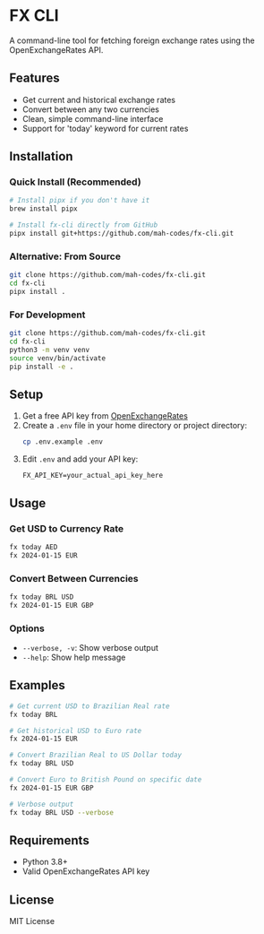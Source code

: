 # FX CLI

A command-line tool for fetching foreign exchange rates using the OpenExchangeRates API.

## Features

- Get current and historical exchange rates
- Convert between any two currencies
- Clean, simple command-line interface
- Support for 'today' keyword for current rates

## Installation

### Quick Install (Recommended)

```bash
# Install pipx if you don't have it
brew install pipx
```

```bash
# Install fx-cli directly from GitHub
pipx install git+https://github.com/mah-codes/fx-cli.git
```

### Alternative: From Source

```bash
git clone https://github.com/mah-codes/fx-cli.git
cd fx-cli
pipx install .
```

### For Development

```bash
git clone https://github.com/mah-codes/fx-cli.git
cd fx-cli
python3 -m venv venv
source venv/bin/activate
pip install -e .
```

## Setup

1. Get a free API key from [OpenExchangeRates](https://openexchangerates.org/signup)
2. Create a `.env` file in your home directory or project directory:
   ```bash
   cp .env.example .env
   ```
3. Edit `.env` and add your API key:
   ```
   FX_API_KEY=your_actual_api_key_here
   ```

## Usage

### Get USD to Currency Rate
```bash
fx today AED
fx 2024-01-15 EUR
```

### Convert Between Currencies
```bash
fx today BRL USD
fx 2024-01-15 EUR GBP
```

### Options
- `--verbose, -v`: Show verbose output
- `--help`: Show help message

## Examples

```bash
# Get current USD to Brazilian Real rate
fx today BRL

# Get historical USD to Euro rate
fx 2024-01-15 EUR

# Convert Brazilian Real to US Dollar today
fx today BRL USD

# Convert Euro to British Pound on specific date
fx 2024-01-15 EUR GBP

# Verbose output
fx today BRL USD --verbose
```

## Requirements

- Python 3.8+
- Valid OpenExchangeRates API key

## License

MIT License
